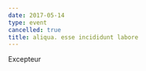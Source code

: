 ```yaml
---
date: 2017-05-14
type: event
cancelled: true
title: aliqua. esse incididunt labore
---
```

Excepteur